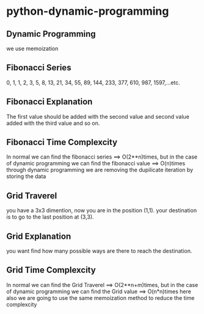 # python-dynamic-programming
## Dynamic Programming 
   we use memoization 

## Fibonacci Series
   0, 1, 1, 2, 3, 5, 8, 13, 21, 34, 55, 89, 144, 233, 377, 610, 987, 1597,...etc.

## Fibonacci Explanation 
   The first value should be added with the second value and second value added with the third value and so on.

## Fibonacci Time Complexcity
   In normal we can find the fibonacci series ==> O(2**n)times, but in the case of dynamic programming 
   we can find the fibonacci value ==> O(n)times through dynamic programming we are removing 
   the dupilicate iteration by storing the data

## Grid Traverel
   you have a 3x3 dimention, now you are in the position (1,1). your destination is to go to the last position at (3,3).

## Grid Explanation 
   you want find how many possible ways are there to reach the destination.

## Grid Time Complexcity
   In normal we can find the Grid Traverel ==> O(2**n+m)times, but in the case of dynamic programming
    we can find the Grid value ==> O(n*n)times here also we are going to use the same memoization 
    method to reduce the time complexcity
